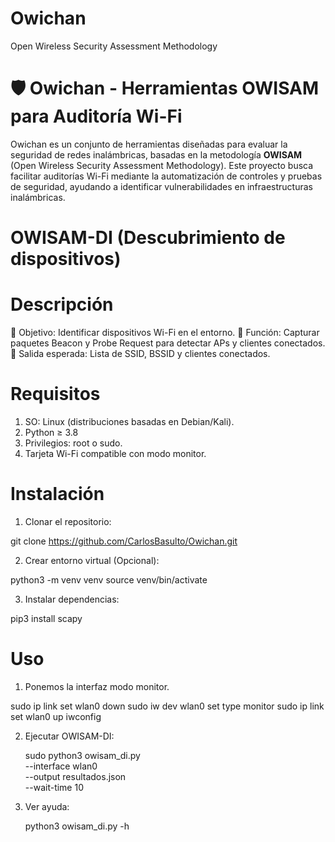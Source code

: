 # Owichan
 Open Wireless Security Assessment Methodology

# 🛡️ Owichan - Herramientas OWISAM para Auditoría Wi-Fi

Owichan es un conjunto de herramientas diseñadas para evaluar la seguridad de redes inalámbricas, basadas en la metodología **OWISAM** (Open Wireless Security Assessment Methodology). Este proyecto busca facilitar auditorías Wi-Fi mediante la automatización de controles y pruebas de seguridad, ayudando a identificar vulnerabilidades en infraestructuras inalámbricas.

# OWISAM-DI (Descubrimiento de dispositivos)

# Descripción
📌 Objetivo: Identificar dispositivos Wi-Fi en el entorno.
📌 Función: Capturar paquetes Beacon y Probe Request para detectar APs y clientes
conectados.
📌 Salida esperada: Lista de SSID, BSSID y clientes conectados.

# Requisitos

  1. SO: Linux (distribuciones basadas en Debian/Kali).
  2. Python ≥ 3.8
  3. Privilegios: root o sudo.
  4. Tarjeta Wi-Fi compatible con modo monitor.
     
# Instalación

  1. Clonar el repositorio:

   git clone https://github.com/CarlosBasulto/Owichan.git
     
  2. Crear entorno virtual (Opcional):
   
   python3 -m venv venv
   source venv/bin/activate
    
  3. Instalar dependencias:

   pip3 install scapy

# Uso

  1. Ponemos la interfaz modo monitor.
     
   sudo ip link set wlan0 down
   sudo iw dev wlan0 set type monitor
   sudo ip link set wlan0 up
   iwconfig  

  2. Ejecutar OWISAM-DI:

      sudo python3 owisam_di.py \
   --interface wlan0 \
   --output resultados.json \
   --wait-time 10

  3. Ver ayuda:

     python3 owisam_di.py -h
